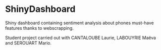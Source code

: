 # ShinyDashboard
Shiny dashboard containing sentiment analysis about phones must-have features thanks to webscrapping. 

Student project carried out with CANTALOUBE Laurie, LABOUYRIE Maëva and SEROUART Mario.

